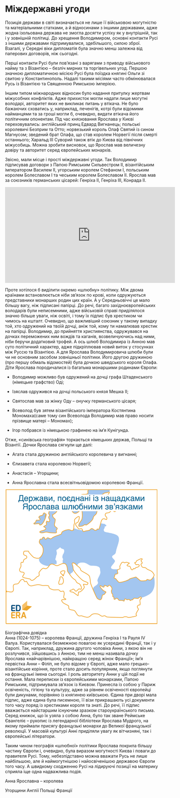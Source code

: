 Міждержавні угоди
=================

Позиція держави в світі визначається не лише її військовою могутністю та
матеріальними статками, а й відносинами з іншими державами, адже жодна
ізольована держава не змогла досягти успіху як у внутрішній, так і у
зовнішній політиці. До хрещення Володимиром, основні контакти Русі з
іншими державами підтримувалися, здебільшого, силою зброї. Взагалі, у
Середні віки дипломатія була значно менш залежна від паперових
договорів, ніж сьогодні.

Перші контакти Русі були пов’язані з варягами з приводу військового
найму та з Візантією – безліч мирних та торгівельних угод. Першою
значною дипломатичною місією Русі була поїздка княгині Ольги зі свитою у
Константинополь. Надалі такими місіями часто обмінювалася Русь із
Візантією та Священною Римською імперією.

Іншим типом міжнародних відносин було надання притулку жертвам
міжусобних конфліктів. Адже прихисток могли надати лише могутні
володарі, авторитет яких не викликає питань у втікача. Не було бажаючих
сховатись у, наприклад, печенігів, котрі були відомими найманцями та за
гроші могли б, очевидно, видати втікача його політичним опонентам. Під
час князювання Ярослава у Києві переховувались: англійський принц Едвард
Вигнанець; польські королевичі Безприм та Отто; норвезький король Олаф
Святий із сином Магнусом; зведений брат Олафа, що став королем Норвегії
після смерті останнього; Харальд ІІІ Суворий також втік до Києва від
північних міжусобиць. Можна зробити висновок, що Ярослав мав величезну
довіру та авторитет серед європейських монархів.

Звісно, мали місце і прості міждержавні угоди. Так Володимир підписував
договори з Папою Римським Сильвестром ІІ, візантійським імператором
Василем ІІ, угорським королем Стефаном І, польським королем Болеславом І
та чеським королем Болеславом ІІ. Ярослав мав за союзників германських
цісарей: Генріха ІІ, Генріха ІІІ, Конрада ІІ.

<div class="fluidMedia">
<iframe align="center" width="560" height="315" src="https://www.youtube.com/embed/iSP84UrZiV4" frameborder="0" allowfullscreen></iframe>
</div>
<div class="popup">
</div>
<div class="space">
</div>

Проте хотілося б виділити окремо «шлюбну» політику. Між двома країнами
встановлюється ніби зв’язок по крові, коли одружуються представники
монарших родин цих країн. А у Середньовіччі це мало більшу вагу, ніж
підписані папірці. До речі, багато західноєвропейських володарів були
неписемними, адже військовій справі приділялося значно більше уваги, ніж
освіті, і тому їх підпис був хрестиком чи чимось на кшталт. Очевидно, що
важливіший союзник у такому випадку той, хто одружений на твоїй дочці,
аніж той, кому ти намалював хрестик на папірці. Володимир, до прийняття
християнства, одружувався на дочках переможених ним вождів та каганів,
возвеличуючись над ними, ніби беручи додатковий трофей. А ось шлюб
Володимира із Анною мав суто політичний характер, адже підкріплював
новий виток у стосунках між Руссю та Візантією. А для Ярослава
Володимировича шлюби були чи не основним засобом зовнішньої політики.
Його другою дружиною (про першу обмаль відомостей) була дочкою
шведського короля Олафа. Діти Ярослава породичалися із багатьма
монаршими родинами Європи:

-   Володимир можливо був одружений на дочці графа
    Штаденського (німецьке графство) Оді;

-   Ізяслав одружився на дочці польського князя Мешка ІІ;

-   Святослав мав за жінку Оду – онучку германського цісаря;

-   Всеволод був зятем візантійського імператора Костянтина
    Мономаха(саме тому син Всеволода Володимир мав право носити прізвище матері – Мономах);

-   Ігор побрався із німецькою графинею на ім’я Кунігунда.

Отже, «синівська географія» торкається німецьких держав, Польщі та
Візантії. Дочки Ярослава сягнули ще далі:

-   Агата стала дружиною англійського королевича у вигнанні;

-   Єлизавета стала королевою Норвегії;

-   Анастасія – Угорщини;

-   Анна Ярославна стала всесвітньовідомою королевою Франції.


<div align="center">
<img src="brak1.jpg" width="500"/>
</div>
<br/>

<div class="ebio-wrap">
<span class="ebio">Біографічна довідка</span>
<div class="ebio-text">
Анна (1024-1075) – королева Францiї, дружина Генрiха I та Рауля IV Валуа. Користувалася безмежною повагою як усерединi Францiї, так i у Європi. Так, наприклад, дружина другого чоловiка Анни, з якою вiн не розлучився, зiйшовшись з
Анною, тим не менш називала дочку Ярослава «найчарiвнiшою, найкращою серед
жiнок Францiї»; iм’я первiстка Анни – Фiлiп, не було вiдоме у Європi, адже мало
грецько-вiзантiйське корiння, проте стало досить популярним, якщо поглянути на
французькi iмена сьогоднi. I роль авторитету Анни у цiй подiї не остання. Мала
переписки iз європейськими монархами, Папою Римським, пiдтримувала зв’язок iз
Києвом. Принесла iз собою у Париж освiченiсть, гiгiєну та культуру, адже за рiвнем
освiченостi європейцi були дикунами, порiвняно iз княгинею київською. Єдина при
дворi мала пiдпис, адже єдина була писемною, її вiзи прикрашають усi документи
того часу поряд iз хрестиками короля та знатi. До речi, її пiдпис вважається найстаршим iснуючим зразком староукраїнського письма. Серед книжок, що їх узяла
з собою Анна, було так зване Реймське Євангелiє – рукопис iз легендарної бiблiотеки Ярослава Мудрого, на якому приймали присягу французькi монархи до Великої
французької революцiї. У масовiй культурi Аннi придiляли увагу як вiтчизнянi, так i європейськi лiтератори.
</div>
</div>



Таким чином географія «шлюбної» політики Ярослава покрила більшу частину
Європи і, очевидно, була виразом могутності Києва і поваги до правителя
Русі. Тому, небезпідставно можна вважати Русь не лише найбільшою, але й
наймогутнішою і найосвіченішою державою Європи того часу. А швидкому
сходженню Русі на лідируючі позиції на материку сприяла іще одна
надважлива подія.


<quiz correctLabel="correct" incorrectLabel="incorrect" checkLabel="check">
<question text="">
<p>Анна Ярославна – королева</p>
<answer>Угорщини</answer>
<answer>Англії</answer>
<answer>Польщі</answer>
<answer correct>Франції</answer>
</question>
</quiz>
